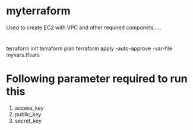 # myterraform
Used to create EC2 with VPC and other required componets.....
# 
terraform init
terraform plan
terraform apply -auto-approve -var-file myvars.tfvars

# Following parameter required to run this
1. access_key
2. public_key
3. secret_key
